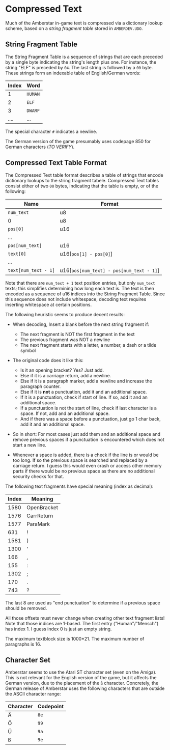 # Compressed Text

Much of the Amberstar in-game text is compressed via a dictionary lookup scheme, based on a *string fragment table* stored in `AMBERDEV.UDO`.

## String Fragment Table

The String Fragment Table is a sequence of strings that are each preceded by a single byte indicating the string's length plus one. For instance, the string "ELF" is preceded by `04`. The last string is followed by a `00` byte. These strings form an indexable table of English/German words:

| Index | Word    |
|-------|---------|
| 1     | `HUMAN` |
| 2     | `ELF`   |
| 3     | `DWARF` |
| ....  | ...     |

The special character `#` indicates a newline.

The German version of the game presumably uses codepage 850 for German characters (*TO VERIFY*).

## Compressed Text Table Format

The Compressed Text table format describes a table of strings that encode dictionary lookups to the string fragment tabele.
Compressed Text tables consist either of two `00` bytes, indicating that the table is empty, or of the following:

| Name                 | Format                                   |
|----------------------|------------------------------------------|
| `num_text`           | u8                                       |
| 0                    | u8                                       |
| `pos[0]`             | u16                                      |
| ...                  |                                          |
| `pos[num_text]`      | u16                                      |
| `text[0]`            | u16[`pos[1] - pos[0]`]                   |
| ...                  |                                          |
| `text[num_text - 1]` | u16[`pos[num_text] - pos[num_text - 1]`] |

Note that there are `num_text + 1` text position entries, but only `num_text` texts; this simplifies determining how long each text is.
The text is then encoded as a sequence of u16 indices into the String Fragment Table. Since this sequence does not include whitespace, decoding text requires inserting whitespace at certain positions.

The following heuristic seems to produce decent results:

- When decoding, Insert a blank before the next string fragment if:
    - The next fragment is NOT the first fragment in the text
    - The previous fragment was NOT a newline
    - The next fragment starts with a letter, a number, a dash or a tilde symbol
 
- The original code does it like this:
  - Is it an opening bracket? Yes? Just add.
  - Else if it is a carriage return, add a newline.
  - Else if it is a paragraph marker, add a newline and increase the paragraph counter.
  - Else if it is **not** a punctuation, add it and an additional space.
  - If it is a punctuation, check if start of line. If so, add it and an additional space.
  - If a punctuation is not the start of line, check if last character is a space. If not, add and an additional space.
  - And if there was a space before a punctuation, just go 1 char back, add it and an additional space.
- So in short: For most cases just add them and an additional space and remove previous spaces if a punctuation is encountered which does not start a new line.
- Whenever a space is added, there is a check if the line is or would be too long. If so the previous space is searched and replaced by a carriage return. I guess this would even crash or access other memory parts if there would be no previous space as there are no additional security checks for that.

The following text fragments have special meaning (index as decimal):

Index | Meaning
------|--------
1580  | OpenBracket
1576  | CarrReturn
1577  | ParaMark
631   | !
1581  | )
1300  | '
166   | ,
155   | :
1302  | ;
170   | .
743   | ?

The last 8 are used as "end punctuation" to determine if a previous space should be removed.

All those offsets must never change when creating other text fragment lists! Note that those indices are 1-based. The first entry ("Human"/"Mensch") has index 1. I guess index 0 is just an empty string.

The maximum textblock size is 1000\*21. The maximum number of paragraphs is 16.

## Character Set

Amberstar seems to use the Atari ST character set (even on the Amiga).  This is not relevant for the English version of the game, but it affects the German version,
due to the placement of the `ß` character.  Concretely, the German release of Amberstar uses the following characters that are outside the ASCII character range:

| Character | Codepoint |
|-----------|-----------|
| Ä         | `8e`      |
| Ö         | `99`      |
| Ü         | `9a`      |
| ß         | `9e`      |
